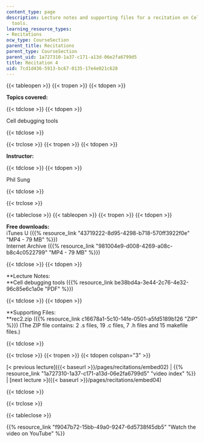 ```yaml
---
content_type: page
description: Lecture notes and supporting files for a recitation on Cell debugging
  tools.
learning_resource_types:
- Recitations
ocw_type: CourseSection
parent_title: Recitations
parent_type: CourseSection
parent_uid: 1a727310-1a37-c171-a13d-06e2fa6799d5
title: Recitation 4
uid: 7cd1d436-5913-bc67-0135-17e4e021c628
---
```


{{< tableopen >}}
{{< tropen >}}
{{< tdopen >}}


**Topics covered:**


{{< tdclose >}}
{{< tdopen >}}


Cell debugging tools


{{< tdclose >}}

{{< trclose >}}
{{< tropen >}}
{{< tdopen >}}


**Instructor:**


{{< tdclose >}}
{{< tdopen >}}


Phil Sung


{{< tdclose >}}

{{< trclose >}}

{{< tableclose >}}
{{< tableopen >}}
{{< tropen >}}
{{< tdopen >}}


**Free downloads:**  
iTunes U ({{% resource_link "43719222-8d95-4298-b718-570ff3922f0e" "MP4 - 79 MB" %}})  
Internet Archive ({{% resource_link "981004e9-d008-4269-a08c-b8c4c0522799" "MP4 - 79 MB" %}})


{{< tdclose >}}
{{< tdopen >}}


**Lecture Notes:  
**Cell debugging tools ({{% resource_link be38bd4a-3e44-2c76-4e32-96c85e6c1a0e "PDF" %}})


{{< tdclose >}}
{{< tdopen >}}


**Supporting Files:  
**rec2.zip ({{% resource_link c16678a1-5c10-14fe-0501-a5fd5189b126 "ZIP" %}}) (The ZIP file contains: 2 .s files, 19 .c files, 7 .h files and 15 makefile files.)


{{< tdclose >}}

{{< trclose >}}
{{< tropen >}}
{{< tdopen colspan="3" >}}


[\< previous lecture]({{< baseurl >}}/pages/recitations/embed02) | {{% resource_link "1a727310-1a37-c171-a13d-06e2fa6799d5" "video index" %}} | [next lecture >]({{< baseurl >}}/pages/recitations/embed04)


{{< tdclose >}}

{{< trclose >}}

{{< tableclose >}}

{{% resource_link "f9047b72-15bb-49a0-9247-6d5738f45db5" "Watch the video on YouTube" %}}